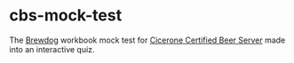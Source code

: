 # cbs-mock-test

The [Brewdog](https://brewdog.com) workbook mock test for [Cicerone Certified Beer Server](https://www.cicerone.org/us-en/certifications/certified-beer-server) made into an interactive quiz.
